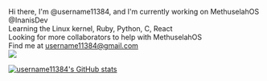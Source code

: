 Hi there, I'm @username11384, and I'm currently working on MethuselahOS @InanisDev <br>
Learning the Linux kernel, Ruby, Python, C, React <br>
Looking for more collaborators to help with MethuselahOS <br>
Find me at username11384@gmail.com <br>
![](https://komarev.com/ghpvc/?username=username11384)

[![username11384's GitHub stats](https://github-readme-stats.vercel.app/api?username=username11384)](https://github.com/username11384)
<!---
username11384/username11384 is a ✨ special ✨ repository because its `README.md` (this file) appears on your GitHub profile.
You can click the Preview link to take a look at your changes.
--->
